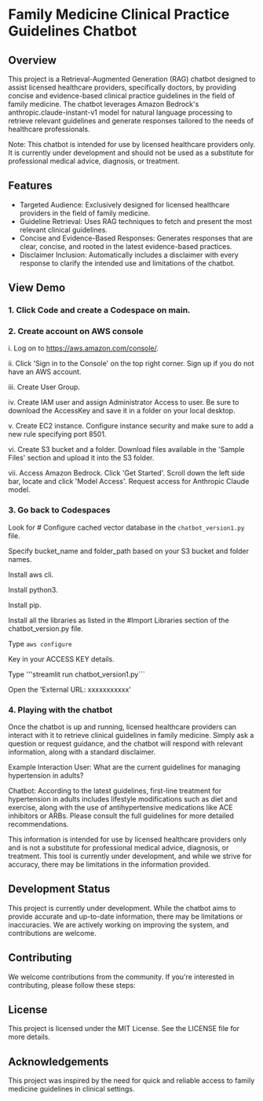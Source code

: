 # Family Medicine Clinical Practice Guidelines Chatbot
## Overview
This project is a Retrieval-Augmented Generation (RAG) chatbot designed to assist licensed healthcare providers, specifically doctors, by providing concise and evidence-based clinical practice guidelines in the field of family medicine. The chatbot leverages Amazon Bedrock's anthropic.claude-instant-v1 model for natural language processing to retrieve relevant guidelines and generate responses tailored to the needs of healthcare professionals.

Note: This chatbot is intended for use by licensed healthcare providers only. It is currently under development and should not be used as a substitute for professional medical advice, diagnosis, or treatment.

## Features
- Targeted Audience: Exclusively designed for licensed healthcare providers in the field of family medicine.
- Guideline Retrieval: Uses RAG techniques to fetch and present the most relevant clinical guidelines.
- Concise and Evidence-Based Responses: Generates responses that are clear, concise, and rooted in the latest evidence-based practices.
- Disclaimer Inclusion: Automatically includes a disclaimer with every response to clarify the intended use and limitations of the chatbot.

## View Demo

### 1. Click Code and create a Codespace on main.

### 2. Create account on AWS console
i. Log on to https://aws.amazon.com/console/.

ii. Click 'Sign in to the Console' on the top right corner. Sign up if you do not have an AWS account. 

iii. Create User Group.

iv. Create IAM user and assign Administrator Access to user. Be sure to download the AccessKey and save it in a folder on your local desktop.

v. Create EC2 instance. Configure instance security and make sure to add a new rule specifying port 8501.

vi. Create S3 bucket and a folder. Download files available in the 'Sample Files' section and upload it into the S3 folder. 

vii. Access Amazon Bedrock. Click 'Get Started'. Scroll down the left side bar, locate and click 'Model Access'. Request access for Anthropic Claude model.

### 3. Go back to Codespaces
Look for # Configure cached vector database in the ```chatbot_version1.py``` file.

Specify bucket_name and folder_path based on your S3 bucket and folder names.

Install aws cli.

Install python3.

Install pip.

Install all the libraries as listed in the #Import Libraries section of the chatbot_version.py file.

Type ```aws configure```

Key in your ACCESS KEY details. 

Type '''streamlit run chatbot_version1.py```

Open the 'External URL: xxxxxxxxxxx'

### 4. Playing with the chatbot
Once the chatbot is up and running, licensed healthcare providers can interact with it to retrieve clinical guidelines in family medicine. Simply ask a question or request guidance, and the chatbot will respond with relevant information, along with a standard disclaimer.

Example Interaction
User: What are the current guidelines for managing hypertension in adults?

Chatbot: According to the latest guidelines, first-line treatment for hypertension in adults includes lifestyle modifications such as diet and exercise, along with the use of antihypertensive medications like ACE inhibitors or ARBs. Please consult the full guidelines for more detailed recommendations.

This information is intended for use by licensed healthcare providers only and is not a substitute for professional medical advice, diagnosis, or treatment. This tool is currently under development, and while we strive for accuracy, there may be limitations in the information provided.

## Development Status
This project is currently under development. While the chatbot aims to provide accurate and up-to-date information, there may be limitations or inaccuracies. We are actively working on improving the system, and contributions are welcome.

## Contributing
We welcome contributions from the community. If you're interested in contributing, please follow these steps:

## License
This project is licensed under the MIT License. See the LICENSE file for more details.

## Acknowledgements
This project was inspired by the need for quick and reliable access to family medicine guidelines in clinical settings.

